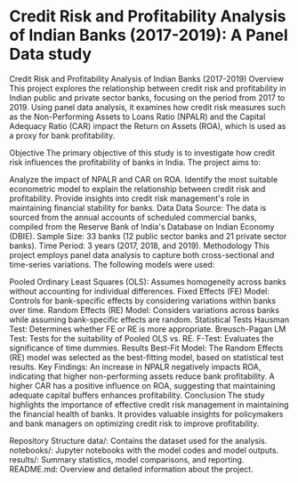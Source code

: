 # Credit Risk and Profitability Analysis of Indian Banks (2017-2019): A Panel Data study

Credit Risk and Profitability Analysis of Indian Banks (2017-2019)
Overview
This project explores the relationship between credit risk and profitability in Indian public and private sector banks, focusing on the period from 2017 to 2019. Using panel data analysis, it examines how credit risk measures such as the Non-Performing Assets to Loans Ratio (NPALR) and the Capital Adequacy Ratio (CAR) impact the Return on Assets (ROA), which is used as a proxy for bank profitability.

Objective
The primary objective of this study is to investigate how credit risk influences the profitability of banks in India. The project aims to:

Analyze the impact of NPALR and CAR on ROA.
Identify the most suitable econometric model to explain the relationship between credit risk and profitability.
Provide insights into credit risk management's role in maintaining financial stability for banks.
Data
Data Source: The data is sourced from the annual accounts of scheduled commercial banks, compiled from the Reserve Bank of India's Database on Indian Economy (DBIE).
Sample Size: 33 banks (12 public sector banks and 21 private sector banks).
Time Period: 3 years (2017, 2018, and 2019).
Methodology
This project employs panel data analysis to capture both cross-sectional and time-series variations. The following models were used:

Pooled Ordinary Least Squares (OLS): Assumes homogeneity across banks without accounting for individual differences.
Fixed Effects (FE) Model: Controls for bank-specific effects by considering variations within banks over time.
Random Effects (RE) Model: Considers variations across banks while assuming bank-specific effects are random.
Statistical Tests
Hausman Test: Determines whether FE or RE is more appropriate.
Breusch-Pagan LM Test: Tests for the suitability of Pooled OLS vs. RE.
F-Test: Evaluates the significance of time dummies.
Results
Best-Fit Model: The Random Effects (RE) model was selected as the best-fitting model, based on statistical test results.
Key Findings:
An increase in NPALR negatively impacts ROA, indicating that higher non-performing assets reduce bank profitability.
A higher CAR has a positive influence on ROA, suggesting that maintaining adequate capital buffers enhances profitability.
Conclusion
The study highlights the importance of effective credit risk management in maintaining the financial health of banks. It provides valuable insights for policymakers and bank managers on optimizing credit risk to improve profitability.

Repository Structure
data/: Contains the dataset used for the analysis.
notebooks/: Jupyter notebooks with the model codes and model outputs.
results/: Summary statistics, model comparisons, and reporting.
README.md: Overview and detailed information about the project.
